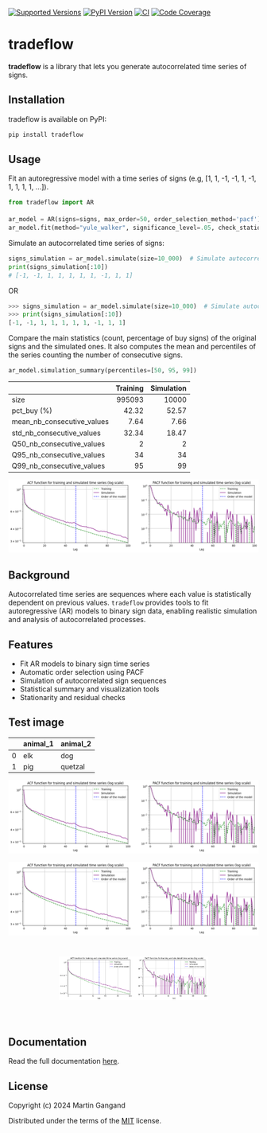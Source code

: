[![Supported Versions](https://img.shields.io/pypi/pyversions/tradeflow.svg)](https://pypi.org/project/tradeflow/)
[![PyPI Version](https://img.shields.io/pypi/v/tradeflow)](https://pypi.org/project/tradeflow/)
[![CI](https://github.com/MartinGangand/tradeflow/actions/workflows/ci.yml/badge.svg)](https://github.com/MartinGangand/tradeflow/actions)
[![Code Coverage](https://codecov.io/gh/MartinGangand/tradeflow/branch/main/graph/badge.svg)](https://codecov.io/gh/mwaskom/seaborn)
# tradeflow

**tradeflow** is a library that lets you generate autocorrelated time series of signs.

## Installation
tradeflow is available on PyPI:

```bash
pip install tradeflow
```

## Usage
Fit an autoregressive model with a time series of signs (e.g, [1, 1, -1, -1, 1, -1, 1, 1, 1, 1, ...]).

```python
from tradeflow import AR

ar_model = AR(signs=signs, max_order=50, order_selection_method='pacf')
ar_model.fit(method="yule_walker", significance_level=.05, check_stationarity=True, check_residuals=True)  # Fit autoregressive model
```

Simulate an autocorrelated time series of signs:
```python
signs_simulation = ar_model.simulate(size=10_000)  # Simulate autocorrelated time series of signs
print(signs_simulation[:10])
# [-1, -1, 1, 1, 1, 1, 1, -1, 1, 1]
```

OR

```python
>>> signs_simulation = ar_model.simulate(size=10_000)  # Simulate autocorrelated time series of signs
>>> print(signs_simulation[:10])
[-1, -1, 1, 1, 1, 1, 1, -1, 1, 1]
```

Compare the main statistics (count, percentage of buy signs) of the original signs and the simulated ones.
It also computes the mean and percentiles of the series counting the number of consecutive signs.
```python
ar_model.simulation_summary(percentiles=[50, 95, 99])
```
|                            |   Training |   Simulation |
|:---------------------------|-----------:|-------------:|
| size                       |  995093    |     10000    |
| pct_buy (%)                |      42.32 |        52.57 |
| mean_nb_consecutive_values |       7.64 |         7.66 |
| std_nb_consecutive_values  |      32.34 |        18.47 |
| Q50_nb_consecutive_values  |       2    |         2    |
| Q95_nb_consecutive_values  |      34    |        34    |
| Q99_nb_consecutive_values  |      95    |        99    |

![Simulation summary](doc/images/simulation_summary.png)

## Background
Autocorrelated time series are sequences where each value is statistically dependent on previous values.
`tradeflow` provides tools to fit autoregressive (AR) models to binary sign data, enabling realistic simulation and analysis of autocorrelated processes.

## Features
- Fit AR models to binary sign time series
- Automatic order selection using PACF
- Simulation of autocorrelated sign sequences
- Statistical summary and visualization tools
- Stationarity and residual checks

## Test image
|    | animal_1   | animal_2   |
|---:|:-----------|:-----------|
|  0 | elk        | dog        |
|  1 | pig        | quetzal    |
<picture align="center">
  <source media="(prefers-color-scheme: dark)" srcset="https://pandas.pydata.org/static/img/pandas_white.svg">
  <img alt="Pandas Logo" src="doc/images/simulation_summary.png">
</picture>

![Simulation summary](doc/images/simulation_summary.png)

<h1 align="center">
    <img src="doc/images/simulation_summary.png" width="300">
</h1><br>

## Documentation

Read the full documentation [here](https://martingangand.github.io/tradeflow/).

## License

Copyright (c) 2024 Martin Gangand

Distributed under the terms of the
[MIT](https://github.com/MartinGangand/tradeflow/blob/main/LICENSE) license.
